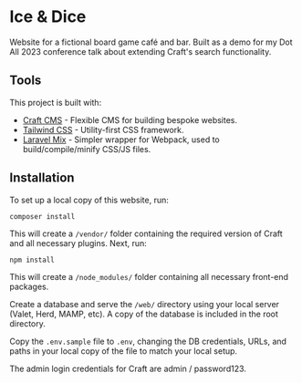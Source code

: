 # Ice & Dice

Website for a fictional board game café and bar. Built as a demo for my Dot All 2023 conference talk about extending Craft's search functionality.

## Tools

This project is built with:

* [Craft CMS](https://craftcms.com) - Flexible CMS for building bespoke websites.
* [Tailwind CSS](https://tailwindcss.com) - Utility-first CSS framework.
* [Laravel Mix](https://laravel-mix.com) - Simpler wrapper for Webpack, used to build/compile/minify CSS/JS files.

## Installation

To set up a local copy of this website, run:

```
composer install
```

This will create a `/vendor/` folder containing the required version of Craft and all necessary plugins. Next, run:

```
npm install
```

This will create a `/node_modules/` folder containing all necessary front-end packages.

Create a database and serve the `/web/` directory using your local server (Valet, Herd, MAMP, etc). A copy of the database is included in the root directory.

Copy the `.env.sample` file to `.env`, changing the DB credentials, URLs, and paths in your local copy of the file to match your local setup.

The admin login credentials for Craft are admin / password123.